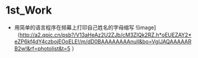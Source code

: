 # 1st_Work
* 用简单的语言程序在频幕上打印自己姓名的字母缩写
![image]（http://a2.qpic.cn/psb?/V13aHeAz2U2ZJb/cM3ZlQk2RZ.h*oEUEZAY2*eZP6kf4dY4czbojEOoELE!/m/dD0BAAAAAAAAnull&bo=VgIJAQAAAAARB2w!&rf=photolist&t=5 ）
